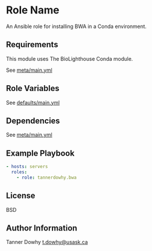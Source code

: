Role Name
=========

An Ansible role for installing BWA in a Conda environment. 

Requirements
------------

This module uses The BioLighthouse Conda module.

See [meta/main.yml](meta/main.yml)

Role Variables
--------------

See [defaults/main.yml](defaults/main.yml)

Dependencies
------------

See [meta/main.yml](meta/main.yml)

Example Playbook
----------------

```yml
- hosts: servers
  roles:
    - role: tannerdowhy.bwa
```

License
-------

BSD

Author Information
------------------

Tanner Dowhy <t.dowhy@usask.ca>
